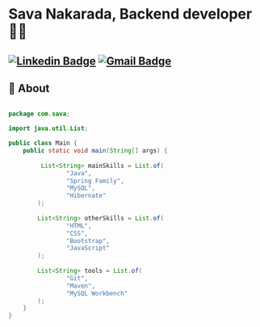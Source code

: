 # Sava Nakarada, Backend developer 👨‍💻
[![Linkedin Badge](https://img.shields.io/badge/-savanakarada-blue?style=flat-square&logo=Linkedin&logoColor=white&link=https://www.linkedin.com/in/s22n/)](https://www.linkedin.com/in/s22n/) 
[![Gmail Badge](https://img.shields.io/badge/-savanakarada22@gmail.com-c14438?style=flat-square&logo=Gmail&logoColor=white&link=mailto:savanakarada22@gmail.com)](mailto:savanakarada22@gmail.com)
---
  
## 🧐 About

```java

package com.sava;

import java.util.List;

public class Main {
    public static void main(String[] args) {
    
         List<String> mainSkills = List.of(
                "Java",
                "Spring Family",
                "MySQL",
                "Hibernate"
        );
        
        List<String> otherSkills = List.of(
                "HTML",
                "CSS",
                "Bootstrap",
                "JavaScript"
        );
        
        List<String> tools = List.of(
                "Git",
                "Maven",
                "MySQL Workbench"
        );
    }
}
```
